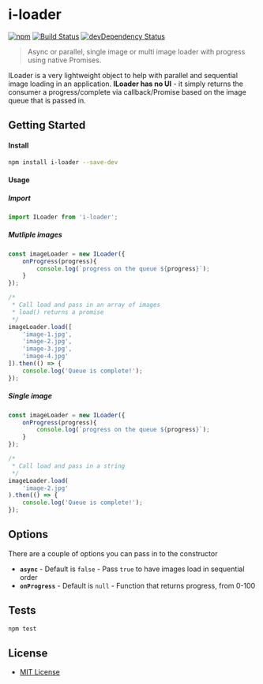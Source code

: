 # i-loader
[![npm][npm-version-image]][npm-url]
[![Build Status](https://travis-ci.org/JFusco/i-loader.svg?branch=master)](https://travis-ci.org/JFusco/i-loader)
[![devDependency Status](https://david-dm.org/JFusco/i-loader/dev-status.svg)](https://david-dm.org/JFusco/i-loader#info=devDependencies)

> Async or parallel, single image or multi image loader with progress using native Promises.

ILoader is a very lightweight object to help with parallel and sequential image loading in an application. **ILoader has 
no UI** - it simply returns the consumer a progress/complete via callback/Promise based on the image queue that is passed in.

## Getting Started ##
#### Install
```sh
npm install i-loader --save-dev
```

#### Usage
##### Import
```js
import ILoader from 'i-loader';
```
##### Mutliple images
```js
const imageLoader = new ILoader({
	onProgress(progress){
		console.log(`progress on the queue ${progress}`);
	}
});

/*
 * Call load and pass in an array of images
 * load() returns a promise
 */
imageLoader.load([
	'image-1.jpg',
	'image-2.jpg',
	'image-3.jpg',
	'image-4.jpg'
]).then(() => {
	console.log('Queue is complete!');
});
```

##### Single image
```js
const imageLoader = new ILoader({
	onProgress(progress){
		console.log(`progress on the queue ${progress}`);
	}
});

/*
 * Call load and pass in a string
 */
imageLoader.load(
	'image-2.jpg'
).then(() => {
	console.log('Queue is complete!');
});
```
## Options
There are a couple of options you can pass in to the constructor

* **`async`** - Default is `false` - Pass `true` to have images load in sequential order
* **`onProgress`** - Default is `null` - Function that returns progress, from 0-100

## Tests
```sh
npm test
```

## License

 * [MIT License](http://www.opensource.org/licenses/mit-license.php)

[npm-url]: https://npmjs.org/package/i-loader
[npm-version-image]: https://img.shields.io/npm/v/npm.svg?maxAge=2592000